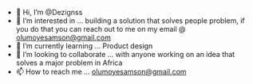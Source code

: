 - 👋 Hi, I’m @Dezignss
- 👀 I’m interested in ... building a solution that solves people problem, if you do that you can reach out to me on my email @ olumoyesamson@gmail.com 
- 🌱 I’m currently learning ... Product design
- 💞️ I’m looking to collaborate ... with anyone working on an idea that solves a major problem in Africa 
- 📫 How to reach me ... olumoyesamson@gmail.com 

<!---
Dezignss/Dezignss is a ✨ special ✨ repository because its `README.md` (this file) appears on your GitHub profile.
You can click the Preview link to take a look at your changes.
--->
